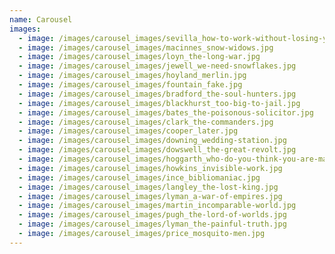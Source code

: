 ```yaml
---
name: Carousel
images:
  - image: /images/carousel_images/sevilla_how-to-work-without-losing-your-mind.jpg
  - image: /images/carousel_images/macinnes_snow-widows.jpg
  - image: /images/carousel_images/loyn_the-long-war.jpg
  - image: /images/carousel_images/jewell_we-need-snowflakes.jpg
  - image: /images/carousel_images/hoyland_merlin.jpg
  - image: /images/carousel_images/fountain_fake.jpg
  - image: /images/carousel_images/bradford_the-soul-hunters.jpg
  - image: /images/carousel_images/blackhurst_too-big-to-jail.jpg
  - image: /images/carousel_images/bates_the-poisonous-solicitor.jpg
  - image: /images/carousel_images/clark_the-commanders.jpg
  - image: /images/carousel_images/cooper_later.jpg
  - image: /images/carousel_images/downing_wedding-station.jpg
  - image: /images/carousel_images/dowswell_the-great-revolt.jpg
  - image: /images/carousel_images/hoggarth_who-do-you-think-you-are-maggie-pink.jpg
  - image: /images/carousel_images/howkins_invisible-work.jpg
  - image: /images/carousel_images/ince_bibliomaniac.jpg
  - image: /images/carousel_images/langley_the-lost-king.jpg
  - image: /images/carousel_images/lyman_a-war-of-empires.jpg
  - image: /images/carousel_images/martin_incomparable-world.jpg
  - image: /images/carousel_images/pugh_the-lord-of-worlds.jpg
  - image: /images/carousel_images/lyman_the-painful-truth.jpg
  - image: /images/carousel_images/price_mosquito-men.jpg
---
```

